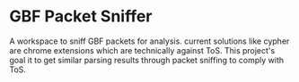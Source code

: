 # GBF Packet Sniffer
 A workspace to sniff GBF packets for analysis.
 current solutions like cypher are chrome extensions which are technically against ToS.
 This project's goal it to get similar parsing results through packet sniffing to comply with ToS.
